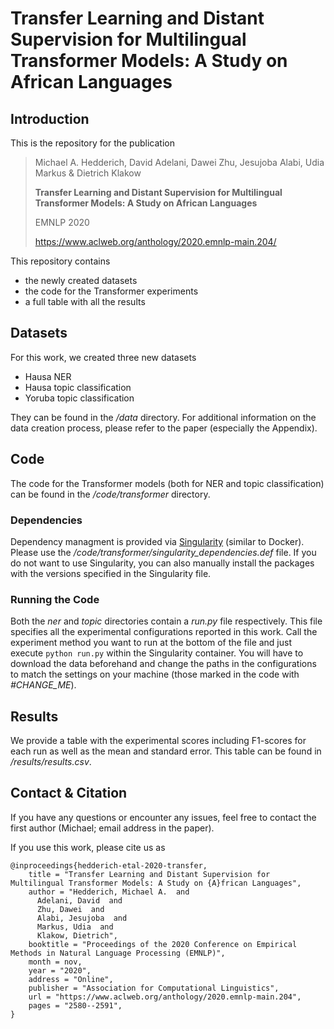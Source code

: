 # Transfer Learning and Distant Supervision for Multilingual Transformer Models: A Study on African Languages

## Introduction

This is the repository for the publication

> Michael A. Hedderich, David Adelani, Dawei Zhu, Jesujoba Alabi, Udia Markus & Dietrich Klakow 
>
> **Transfer Learning and Distant Supervision for Multilingual Transformer Models: A Study on African Languages**
>
> EMNLP 2020
>
> https://www.aclweb.org/anthology/2020.emnlp-main.204/

This repository contains

- the newly created datasets
- the code for the Transformer experiments
- a full table with all the results

## Datasets
For this work, we created three new datasets
- Hausa NER
- Hausa topic classification
- Yoruba topic classification

They can be found in the */data* directory. For additional information on the data creation process, please refer to the paper (especially the Appendix).

## Code
The code for the Transformer models (both for NER and topic classification) can be found in the */code/transformer* directory.
### Dependencies
Dependency managment is provided via [Singularity](https://sylabs.io/docs/) (similar to Docker). Please use the */code/transformer/singularity_dependencies.def* file. If you do not want to use Singularity, you can also manually install the packages with the versions specified in the Singularity file.
### Running the Code
Both the *ner* and *topic* directories contain a *run.py* file respectively. This file specifies all the experimental configurations reported in this work. Call the experiment method you want to run at the bottom of the file and just execute
``
python run.py
``
within the Singularity container. You will have to download the data beforehand and change the paths in the configurations to match the settings on your machine (those marked in the code with *#CHANGE_ME*).

## Results
We provide a table with the experimental scores including F1-scores for each run as well as the mean and standard error. This table can be found in */results/results.csv*.

## Contact & Citation
If you have any questions or encounter any issues, feel free to contact the first author (Michael; email address in the paper). 

If you use this work, please cite us as

```
@inproceedings{hedderich-etal-2020-transfer,
    title = "Transfer Learning and Distant Supervision for Multilingual Transformer Models: A Study on {A}frican Languages",
    author = "Hedderich, Michael A.  and
      Adelani, David  and
      Zhu, Dawei  and
      Alabi, Jesujoba  and
      Markus, Udia  and
      Klakow, Dietrich",
    booktitle = "Proceedings of the 2020 Conference on Empirical Methods in Natural Language Processing (EMNLP)",
    month = nov,
    year = "2020",
    address = "Online",
    publisher = "Association for Computational Linguistics",
    url = "https://www.aclweb.org/anthology/2020.emnlp-main.204",
    pages = "2580--2591",
}
```
